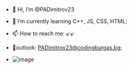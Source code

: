 - 👋 Hi, I’m @PADimitrov23

- 🌱 I’m currently learning C++, JS, CSS, HTML;
- 📫 How to reach me: ↙↙
-  🤳outlook: PADimitrov23@codingburgas.bg;

-  ![image](https://github.com/user-attachments/assets/393d001e-c404-4487-96e2-f51bed09ab1d)
